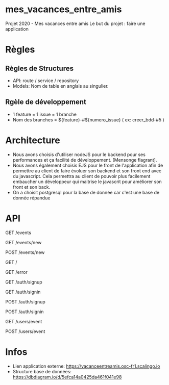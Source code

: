# mes_vacances_entre_amis
Projet 2020 - Mes vacances entre amis
Le but du projet :
faire une application 
# Règles
## Règles de Structures
- API: route / service / repository
- Models: Nom de table en anglais au singulier.

## Rgèle de développement

- 1 feature = 1 issue = 1 branche
- Nom des branches = ${feature}-#${numero_issue} ( ex: creer_bdd-#5 )

# Architecture
* Nous avons choisis d'utiliser nodeJS pour le backend pour ses performances et ça facilité de développement. [Mensonge flagrant].
* Nous avons également choisis EJS pour le front de l'application afin de permettre au client de faire évoluer son backend et son front end avec du javascript. Cela permettra au client de pouvoir plus facilement embaucher un développeur qui maitrise le javascrit pour améliorer son front et son back.
* On a choisit postgresql pour la base de donnée car c'est une base de donnée répandue 

# API

GET /events

GET /events/new 

POST /events/new 

GET /

GET /error

GET /auth/signup

GET /auth/signin

POST /auth/signup

POST /auth/signin

GET /users/event

POST /users/event

# Infos

- Lien application externe: https://vacanceentreamis.osc-fr1.scalingo.io
- Structure base de données: https://dbdiagram.io/d/5efca14a0425da461f041e98
